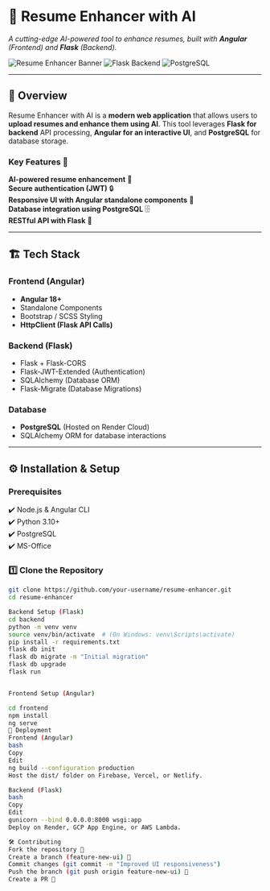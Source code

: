 # 🚀 **Resume Enhancer with AI**  
_A cutting-edge AI-powered tool to enhance resumes, built with **Angular** (Frontend) and **Flask** (Backend)._

![Resume Enhancer Banner](https://img.shields.io/badge/Angular-Standalone-blue?style=flat&logo=angular) ![Flask Backend](https://img.shields.io/badge/Flask-Backend-green?style=flat&logo=flask) ![PostgreSQL](https://img.shields.io/badge/Database-PostgreSQL-blue?style=flat&logo=postgresql)

---

## 🌟 **Overview**  
Resume Enhancer with AI is a **modern web application** that allows users to **upload resumes and enhance them using AI**. This tool leverages **Flask for backend** API processing, **Angular for an interactive UI**, and **PostgreSQL** for database storage.

### **Key Features** 🎯
 **AI-powered resume enhancement** 🧠  
 **Secure authentication (JWT)** 🔒  
 **Responsive UI with Angular standalone components** 🎨  
 **Database integration using PostgreSQL** 🗄️  
 **RESTful API with Flask** 🚀  


---

## 🏗️ **Tech Stack**
### **Frontend (Angular)**
- **Angular 18+**
- Standalone Components
- Bootstrap / SCSS Styling
- **HttpClient (Flask API Calls)**

### **Backend (Flask)**
- Flask + Flask-CORS  
- Flask-JWT-Extended (Authentication)  
- SQLAlchemy (Database ORM)  
- Flask-Migrate (Database Migrations)  

### **Database**
- **PostgreSQL** (Hosted on Render Cloud)  
- SQLAlchemy ORM for database interactions  

---

## ⚙️ **Installation & Setup**
### **Prerequisites**
✔️ Node.js & Angular CLI  
✔️ Python 3.10+  
✔️ PostgreSQL  
✔️ MS-Office 

### **1️⃣ Clone the Repository**
```bash
git clone https://github.com/your-username/resume-enhancer.git
cd resume-enhancer

Backend Setup (Flask)
cd backend
python -m venv venv
source venv/bin/activate  # (On Windows: venv\Scripts\activate)
pip install -r requirements.txt
flask db init
flask db migrate -m "Initial migration"
flask db upgrade
flask run


Frontend Setup (Angular)

cd frontend
npm install
ng serve
🚀 Deployment
Frontend (Angular)
bash
Copy
Edit
ng build --configuration production
Host the dist/ folder on Firebase, Vercel, or Netlify.

Backend (Flask)
bash
Copy
Edit
gunicorn --bind 0.0.0.0:8000 wsgi:app
Deploy on Render, GCP App Engine, or AWS Lambda.

🛠 Contributing
Fork the repository 🍴
Create a branch (feature-new-ui) 🌿
Commit changes (git commit -m "Improved UI responsiveness") 
Push the branch (git push origin feature-new-ui) 🚀
Create a PR 🎉
